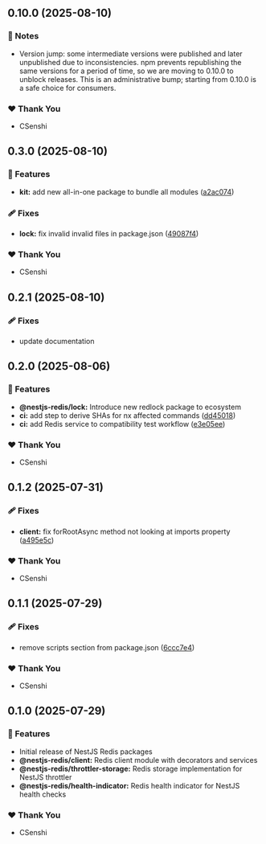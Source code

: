 ## 0.10.0 (2025-08-10)

### 📝 Notes

- Version jump: some intermediate versions were published and later unpublished due to inconsistencies. npm prevents republishing the same versions for a period of time, so we are moving to 0.10.0 to unblock releases. This is an administrative bump; starting from 0.10.0 is a safe choice for consumers.

### ❤️ Thank You

- CSenshi

## 0.3.0 (2025-08-10)

### 🚀 Features

- **kit:** add new all-in-one package to bundle all modules ([a2ac074](https://github.com/CSenshi/nestjs-redis/commit/a2ac074))

### 🩹 Fixes

- **lock:** fix invalid invalid files in package.json ([49087f4](https://github.com/CSenshi/nestjs-redis/commit/49087f4))

### ❤️ Thank You

- CSenshi

## 0.2.1 (2025-08-10)

### 🩹 Fixes

- update documentation

## 0.2.0 (2025-08-06)

### 🚀 Features

- **@nestjs-redis/lock:** Introduce new redlock package to ecosystem 
- **ci:** add step to derive SHAs for nx affected commands ([dd45018](https://github.com/CSenshi/nestjs-redis/commit/dd45018))
- **ci:** add Redis service to compatibility test workflow ([e3e05ee](https://github.com/CSenshi/nestjs-redis/commit/e3e05ee))

### ❤️ Thank You

- CSenshi

## 0.1.2 (2025-07-31)

### 🩹 Fixes

- **client:** fix forRootAsync method not looking at imports property ([a495e5c](https://github.com/CSenshi/nestjs-redis/commit/a495e5c))

### ❤️ Thank You

- CSenshi

## 0.1.1 (2025-07-29)

### 🩹 Fixes

- remove scripts section from package.json ([6ccc7e4](https://github.com/CSenshi/nestjs-redis/commit/6ccc7e4))

### ❤️ Thank You

- CSenshi

## 0.1.0 (2025-07-29)

### 🚀 Features

- Initial release of NestJS Redis packages
- **@nestjs-redis/client:** Redis client module with decorators and services
- **@nestjs-redis/throttler-storage:** Redis storage implementation for NestJS throttler
- **@nestjs-redis/health-indicator:** Redis health indicator for NestJS health checks

### ❤️ Thank You

- CSenshi
